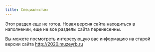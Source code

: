 ```yaml
---
title: Специалистам
---
```


Этот раздел еще не готов.
Новая версия сайта находиться в наполнении, еще не все разделы сайта перенесенны.

Вы можете посмотреть интересующую вас информацию на старой версии сайта 
<a href="http://2020.muzeyrb.ru">http://2020.muzeyrb.ru</a>
